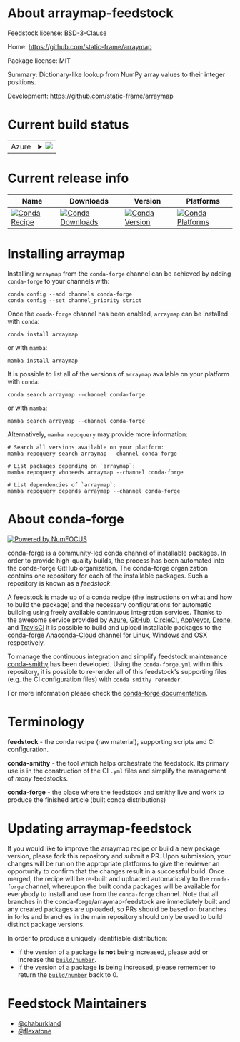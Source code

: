About arraymap-feedstock
========================

Feedstock license: [BSD-3-Clause](https://github.com/conda-forge/arraymap-feedstock/blob/main/LICENSE.txt)

Home: https://github.com/static-frame/arraymap

Package license: MIT

Summary: Dictionary-like lookup from NumPy array values to their integer positions.

Development: https://github.com/static-frame/arraymap

Current build status
====================


<table>
    
  <tr>
    <td>Azure</td>
    <td>
      <details>
        <summary>
          <a href="https://dev.azure.com/conda-forge/feedstock-builds/_build/latest?definitionId=19509&branchName=main">
            <img src="https://dev.azure.com/conda-forge/feedstock-builds/_apis/build/status/arraymap-feedstock?branchName=main">
          </a>
        </summary>
        <table>
          <thead><tr><th>Variant</th><th>Status</th></tr></thead>
          <tbody><tr>
              <td>linux_64_python3.10.____cpython</td>
              <td>
                <a href="https://dev.azure.com/conda-forge/feedstock-builds/_build/latest?definitionId=19509&branchName=main">
                  <img src="https://dev.azure.com/conda-forge/feedstock-builds/_apis/build/status/arraymap-feedstock?branchName=main&jobName=linux&configuration=linux%20linux_64_python3.10.____cpython" alt="variant">
                </a>
              </td>
            </tr><tr>
              <td>linux_64_python3.8.____73_pypy</td>
              <td>
                <a href="https://dev.azure.com/conda-forge/feedstock-builds/_build/latest?definitionId=19509&branchName=main">
                  <img src="https://dev.azure.com/conda-forge/feedstock-builds/_apis/build/status/arraymap-feedstock?branchName=main&jobName=linux&configuration=linux%20linux_64_python3.8.____73_pypy" alt="variant">
                </a>
              </td>
            </tr><tr>
              <td>linux_64_python3.8.____cpython</td>
              <td>
                <a href="https://dev.azure.com/conda-forge/feedstock-builds/_build/latest?definitionId=19509&branchName=main">
                  <img src="https://dev.azure.com/conda-forge/feedstock-builds/_apis/build/status/arraymap-feedstock?branchName=main&jobName=linux&configuration=linux%20linux_64_python3.8.____cpython" alt="variant">
                </a>
              </td>
            </tr><tr>
              <td>linux_64_python3.9.____73_pypy</td>
              <td>
                <a href="https://dev.azure.com/conda-forge/feedstock-builds/_build/latest?definitionId=19509&branchName=main">
                  <img src="https://dev.azure.com/conda-forge/feedstock-builds/_apis/build/status/arraymap-feedstock?branchName=main&jobName=linux&configuration=linux%20linux_64_python3.9.____73_pypy" alt="variant">
                </a>
              </td>
            </tr><tr>
              <td>linux_64_python3.9.____cpython</td>
              <td>
                <a href="https://dev.azure.com/conda-forge/feedstock-builds/_build/latest?definitionId=19509&branchName=main">
                  <img src="https://dev.azure.com/conda-forge/feedstock-builds/_apis/build/status/arraymap-feedstock?branchName=main&jobName=linux&configuration=linux%20linux_64_python3.9.____cpython" alt="variant">
                </a>
              </td>
            </tr><tr>
              <td>osx_64_python3.10.____cpython</td>
              <td>
                <a href="https://dev.azure.com/conda-forge/feedstock-builds/_build/latest?definitionId=19509&branchName=main">
                  <img src="https://dev.azure.com/conda-forge/feedstock-builds/_apis/build/status/arraymap-feedstock?branchName=main&jobName=osx&configuration=osx%20osx_64_python3.10.____cpython" alt="variant">
                </a>
              </td>
            </tr><tr>
              <td>osx_64_python3.8.____73_pypy</td>
              <td>
                <a href="https://dev.azure.com/conda-forge/feedstock-builds/_build/latest?definitionId=19509&branchName=main">
                  <img src="https://dev.azure.com/conda-forge/feedstock-builds/_apis/build/status/arraymap-feedstock?branchName=main&jobName=osx&configuration=osx%20osx_64_python3.8.____73_pypy" alt="variant">
                </a>
              </td>
            </tr><tr>
              <td>osx_64_python3.8.____cpython</td>
              <td>
                <a href="https://dev.azure.com/conda-forge/feedstock-builds/_build/latest?definitionId=19509&branchName=main">
                  <img src="https://dev.azure.com/conda-forge/feedstock-builds/_apis/build/status/arraymap-feedstock?branchName=main&jobName=osx&configuration=osx%20osx_64_python3.8.____cpython" alt="variant">
                </a>
              </td>
            </tr><tr>
              <td>osx_64_python3.9.____73_pypy</td>
              <td>
                <a href="https://dev.azure.com/conda-forge/feedstock-builds/_build/latest?definitionId=19509&branchName=main">
                  <img src="https://dev.azure.com/conda-forge/feedstock-builds/_apis/build/status/arraymap-feedstock?branchName=main&jobName=osx&configuration=osx%20osx_64_python3.9.____73_pypy" alt="variant">
                </a>
              </td>
            </tr><tr>
              <td>osx_64_python3.9.____cpython</td>
              <td>
                <a href="https://dev.azure.com/conda-forge/feedstock-builds/_build/latest?definitionId=19509&branchName=main">
                  <img src="https://dev.azure.com/conda-forge/feedstock-builds/_apis/build/status/arraymap-feedstock?branchName=main&jobName=osx&configuration=osx%20osx_64_python3.9.____cpython" alt="variant">
                </a>
              </td>
            </tr><tr>
              <td>win_64_python3.10.____cpython</td>
              <td>
                <a href="https://dev.azure.com/conda-forge/feedstock-builds/_build/latest?definitionId=19509&branchName=main">
                  <img src="https://dev.azure.com/conda-forge/feedstock-builds/_apis/build/status/arraymap-feedstock?branchName=main&jobName=win&configuration=win%20win_64_python3.10.____cpython" alt="variant">
                </a>
              </td>
            </tr><tr>
              <td>win_64_python3.8.____73_pypy</td>
              <td>
                <a href="https://dev.azure.com/conda-forge/feedstock-builds/_build/latest?definitionId=19509&branchName=main">
                  <img src="https://dev.azure.com/conda-forge/feedstock-builds/_apis/build/status/arraymap-feedstock?branchName=main&jobName=win&configuration=win%20win_64_python3.8.____73_pypy" alt="variant">
                </a>
              </td>
            </tr><tr>
              <td>win_64_python3.8.____cpython</td>
              <td>
                <a href="https://dev.azure.com/conda-forge/feedstock-builds/_build/latest?definitionId=19509&branchName=main">
                  <img src="https://dev.azure.com/conda-forge/feedstock-builds/_apis/build/status/arraymap-feedstock?branchName=main&jobName=win&configuration=win%20win_64_python3.8.____cpython" alt="variant">
                </a>
              </td>
            </tr><tr>
              <td>win_64_python3.9.____73_pypy</td>
              <td>
                <a href="https://dev.azure.com/conda-forge/feedstock-builds/_build/latest?definitionId=19509&branchName=main">
                  <img src="https://dev.azure.com/conda-forge/feedstock-builds/_apis/build/status/arraymap-feedstock?branchName=main&jobName=win&configuration=win%20win_64_python3.9.____73_pypy" alt="variant">
                </a>
              </td>
            </tr><tr>
              <td>win_64_python3.9.____cpython</td>
              <td>
                <a href="https://dev.azure.com/conda-forge/feedstock-builds/_build/latest?definitionId=19509&branchName=main">
                  <img src="https://dev.azure.com/conda-forge/feedstock-builds/_apis/build/status/arraymap-feedstock?branchName=main&jobName=win&configuration=win%20win_64_python3.9.____cpython" alt="variant">
                </a>
              </td>
            </tr>
          </tbody>
        </table>
      </details>
    </td>
  </tr>
</table>

Current release info
====================

| Name | Downloads | Version | Platforms |
| --- | --- | --- | --- |
| [![Conda Recipe](https://img.shields.io/badge/recipe-arraymap-green.svg)](https://anaconda.org/conda-forge/arraymap) | [![Conda Downloads](https://img.shields.io/conda/dn/conda-forge/arraymap.svg)](https://anaconda.org/conda-forge/arraymap) | [![Conda Version](https://img.shields.io/conda/vn/conda-forge/arraymap.svg)](https://anaconda.org/conda-forge/arraymap) | [![Conda Platforms](https://img.shields.io/conda/pn/conda-forge/arraymap.svg)](https://anaconda.org/conda-forge/arraymap) |

Installing arraymap
===================

Installing `arraymap` from the `conda-forge` channel can be achieved by adding `conda-forge` to your channels with:

```
conda config --add channels conda-forge
conda config --set channel_priority strict
```

Once the `conda-forge` channel has been enabled, `arraymap` can be installed with `conda`:

```
conda install arraymap
```

or with `mamba`:

```
mamba install arraymap
```

It is possible to list all of the versions of `arraymap` available on your platform with `conda`:

```
conda search arraymap --channel conda-forge
```

or with `mamba`:

```
mamba search arraymap --channel conda-forge
```

Alternatively, `mamba repoquery` may provide more information:

```
# Search all versions available on your platform:
mamba repoquery search arraymap --channel conda-forge

# List packages depending on `arraymap`:
mamba repoquery whoneeds arraymap --channel conda-forge

# List dependencies of `arraymap`:
mamba repoquery depends arraymap --channel conda-forge
```


About conda-forge
=================

[![Powered by
NumFOCUS](https://img.shields.io/badge/powered%20by-NumFOCUS-orange.svg?style=flat&colorA=E1523D&colorB=007D8A)](https://numfocus.org)

conda-forge is a community-led conda channel of installable packages.
In order to provide high-quality builds, the process has been automated into the
conda-forge GitHub organization. The conda-forge organization contains one repository
for each of the installable packages. Such a repository is known as a *feedstock*.

A feedstock is made up of a conda recipe (the instructions on what and how to build
the package) and the necessary configurations for automatic building using freely
available continuous integration services. Thanks to the awesome service provided by
[Azure](https://azure.microsoft.com/en-us/services/devops/), [GitHub](https://github.com/),
[CircleCI](https://circleci.com/), [AppVeyor](https://www.appveyor.com/),
[Drone](https://cloud.drone.io/welcome), and [TravisCI](https://travis-ci.com/)
it is possible to build and upload installable packages to the
[conda-forge](https://anaconda.org/conda-forge) [Anaconda-Cloud](https://anaconda.org/)
channel for Linux, Windows and OSX respectively.

To manage the continuous integration and simplify feedstock maintenance
[conda-smithy](https://github.com/conda-forge/conda-smithy) has been developed.
Using the ``conda-forge.yml`` within this repository, it is possible to re-render all of
this feedstock's supporting files (e.g. the CI configuration files) with ``conda smithy rerender``.

For more information please check the [conda-forge documentation](https://conda-forge.org/docs/).

Terminology
===========

**feedstock** - the conda recipe (raw material), supporting scripts and CI configuration.

**conda-smithy** - the tool which helps orchestrate the feedstock.
                   Its primary use is in the construction of the CI ``.yml`` files
                   and simplify the management of *many* feedstocks.

**conda-forge** - the place where the feedstock and smithy live and work to
                  produce the finished article (built conda distributions)


Updating arraymap-feedstock
===========================

If you would like to improve the arraymap recipe or build a new
package version, please fork this repository and submit a PR. Upon submission,
your changes will be run on the appropriate platforms to give the reviewer an
opportunity to confirm that the changes result in a successful build. Once
merged, the recipe will be re-built and uploaded automatically to the
`conda-forge` channel, whereupon the built conda packages will be available for
everybody to install and use from the `conda-forge` channel.
Note that all branches in the conda-forge/arraymap-feedstock are
immediately built and any created packages are uploaded, so PRs should be based
on branches in forks and branches in the main repository should only be used to
build distinct package versions.

In order to produce a uniquely identifiable distribution:
 * If the version of a package **is not** being increased, please add or increase
   the [``build/number``](https://docs.conda.io/projects/conda-build/en/latest/resources/define-metadata.html#build-number-and-string).
 * If the version of a package **is** being increased, please remember to return
   the [``build/number``](https://docs.conda.io/projects/conda-build/en/latest/resources/define-metadata.html#build-number-and-string)
   back to 0.

Feedstock Maintainers
=====================

* [@chaburkland](https://github.com/chaburkland/)
* [@flexatone](https://github.com/flexatone/)

